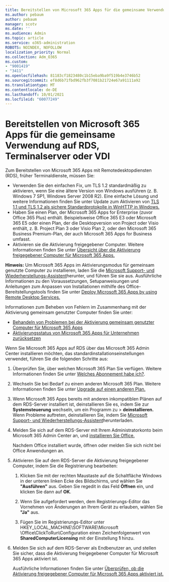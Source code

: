 ```yaml
---
title: Bereitstellen von Microsoft 365 Apps für die gemeinsame Verwendung auf RDS, Terminalserver oder VDI
ms.author: pebaum
author: pebaum
manager: scotv
ms.date: ''
ms.audience: Admin
ms.topic: article
ms.service: o365-administration
ROBOTS: NOINDEX, NOFOLLOW
localization_priority: Normal
ms.collection: Adm_O365
ms.custom:
- "9001419"
- "3411"
ms.openlocfilehash: 81183cf1823480c1b15eba9ba9f519b4e3746b52
ms.sourcegitcommit: ef8d6b71fbd962fb3f7081b21724e67a91111a92
ms.translationtype: MT
ms.contentlocale: de-DE
ms.lasthandoff: 10/01/2021
ms.locfileid: "60077249"
---
```

# <a name="deploying-microsoft-365-apps-for-shared-use-on-rds-terminal-server-or-vdi"></a>Bereitstellen von Microsoft 365 Apps für die gemeinsame Verwendung auf RDS, Terminalserver oder VDI

Zum Bereitstellen von Microsoft 365 Apps mit Remotedesktopdiensten (RDS), früher Terminaldienste, müssen Sie:

- Verwenden Sie den einfachen Fix, um TLS 1.2 standardmäßig zu aktivieren, wenn Sie eine ältere Version von Windows ausführen (z. B. Windows 7 SP1, Windows Server 2008 R2). Eine einfache Lösung und weitere Informationen finden Sie unter Update zum Aktivieren von [TLS 1.1 und TLS 1.2 als sichere Standardprotokolle in WinHTTP in Windows.](https://support.microsoft.com/en-us/topic/update-to-enable-tls-1-1-and-tls-1-2-as-default-secure-protocols-in-winhttp-in-windows-c4bd73d2-31d7-761e-0178-11268bb10392#bkmk_easy) 
- Haben Sie einen Plan, der Microsoft 365 Apps for Enterprise (zuvor Office 365 Plus) enthält. Beispielsweise Office 365 E3 oder Microsoft 365 E5 oder einen Plan, der die Desktopversion von Project oder Visio enthält, z. B. Project Plan 3 oder Visio Plan 2, oder den Microsoft 365 Business Premium-Plan, der auch Microsoft 365 Apps for Business umfasst.
- Aktivieren sie die Aktivierung freigegebener Computer. Weitere Informationen finden Sie unter [Übersicht über die Aktivierung freigegebener Computer für Microsoft 365 Apps.](https://docs.microsoft.com/deployoffice/overview-shared-computer-activation)

**Hinweis:** Um Microsoft 365 Apps im Aktivierungsmodus für gemeinsam genutzte Computer zu installieren, laden Sie die [Microsoft Support- und Wiederherstellungs-Assistent](https://aka.ms/SaRA_OfficeSCA_M365Portal)herunter, und führen Sie sie aus. Ausführliche Informationen zu den Voraussetzungen, Setupanweisungen und Anleitungen zum Anpassen von Installationen mithilfe des Office-Bereitstellungstools finden Sie unter [Deploy Microsoft 365 Apps by using Remote Desktop Services.](https://docs.microsoft.com/deployoffice/deploy-microsoft-365-apps-remote-desktop-services)

Informationen zum Beheben von Fehlern im Zusammenhang mit der Aktivierung gemeinsam genutzter Computer finden Sie unter:

- [Behandeln von Problemen bei der Aktivierung gemeinsam genutzter Computer für Microsoft 365 Apps](https://docs.microsoft.com/deployoffice/troubleshoot-shared-computer-activation)
- [Aktivierungsstatus von Microsoft 365 Apps für Unternehmen zurücksetzen](https://docs.microsoft.com/office/troubleshoot/activation/reset-office-365-proplus-activation-state)

Wenn Sie Microsoft 365 Apps auf RDS über das Microsoft 365 Admin Center installieren möchten, das standardinstallationseinstellungen verwendet, führen Sie die folgenden Schritte aus:

1. Überprüfen Sie, über welchen Microsoft 365 Plan Sie verfügen. Weitere Informationen finden Sie unter [Welches Abonnement habe ich?](https://docs.microsoft.com/microsoft-365/admin/admin-overview/what-subscription-do-i-have).

1. Wechseln Sie bei Bedarf zu einem anderen Microsoft 365 Plan. Weitere Informationen finden Sie unter [Upgrade auf einen anderen Plan.](https://docs.microsoft.com/microsoft-365/commerce/subscriptions/upgrade-to-different-plan)

1. Wenn Microsoft 365 Apps bereits mit anderen inkompatiblen Plänen auf dem RDS-Server installiert ist, deinstallieren Sie es, indem Sie zur **Systemsteuerung** wechseln, um ein Programm zu  >  **deinstallieren.** Wenn Probleme auftreten, deinstallieren Sie, indem Sie [Microsoft Support- und Wiederherstellungs-Assistent](https://aka.ms/SARA-OfficeUninstall-Alchemy)herunterladen.

1. Melden Sie sich auf dem RDS-Server mit Ihrem Administratorkonto beim Microsoft 365 Admin Center an, und [installieren Sie Office.](https://portal.office.com/OLS/MySoftware.aspx)

   Nachdem Office installiert wurde, öffnen oder melden Sie sich nicht bei Office Anwendungen an.

1. Aktivieren Sie auf dem RDS-Server die Aktivierung freigegebener Computer, indem Sie die Registrierung bearbeiten:

   1. Klicken Sie mit der rechten Maustaste auf die Schaltfläche Windows in der unteren linken Ecke des Bildschirms, und wählen Sie **"Ausführen"** aus. Geben Sie regedit in das Feld **Öffnen** ein, und klicken Sie dann auf **OK**.

   1. Wenn Sie aufgefordert werden, dem Registrierungs-Editor das Vornehmen von Änderungen an Ihrem Gerät zu erlauben, wählen Sie **"Ja"** aus.

   1. Fügen Sie im Registrierungs-Editor unter HKEY_LOCAL_MACHINE\SOFTWARE\Microsoft \Office\ClickToRun\Configuration einen Zeichenfolgenwert von **SharedComputerLicensing** mit der Einstellung **1** hinzu.

1. Melden Sie sich auf dem RDS-Server als Endbenutzer an, und stellen Sie sicher, dass die Aktivierung freigegebener Computer für Microsoft 365 Apps aktiviert ist. 

   Ausführliche Informationen finden Sie unter [Überprüfen, ob die Aktivierung freigegebener Computer für Microsoft 365 Apps aktiviert ist.](https://docs.microsoft.com/deployoffice/troubleshoot-shared-computer-activation#verify-that-shared-computer-activation-is-enabled-for-microsoft-365-apps)
